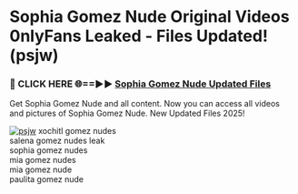 # Sophia Gomez Nude Original Videos 0nlyFans Leaked - Files Updated! (psjw)

<h3>🔴 CLICK HERE 🌐==►► <a href="https://tinyurl.com/5h6xmrr3" rel="nofollow">Sophia Gomez Nude Updated Files</a></h3>

Get Sophia Gomez Nude and all content. Now you can access all videos and pictures of Sophia Gomez Nude. New Updated Files 2025!

[![psjw](https://i.imgur.com/KVD873Z.gif)](https://tinyurl.com/5h6xmrr3)
xochitl gomez nudes<br>
salena gomez nudes leak<br>
sophia gomez nudes<br>
mia gomez nudes<br>
mia gomez nude<br>
paulita gomez nude